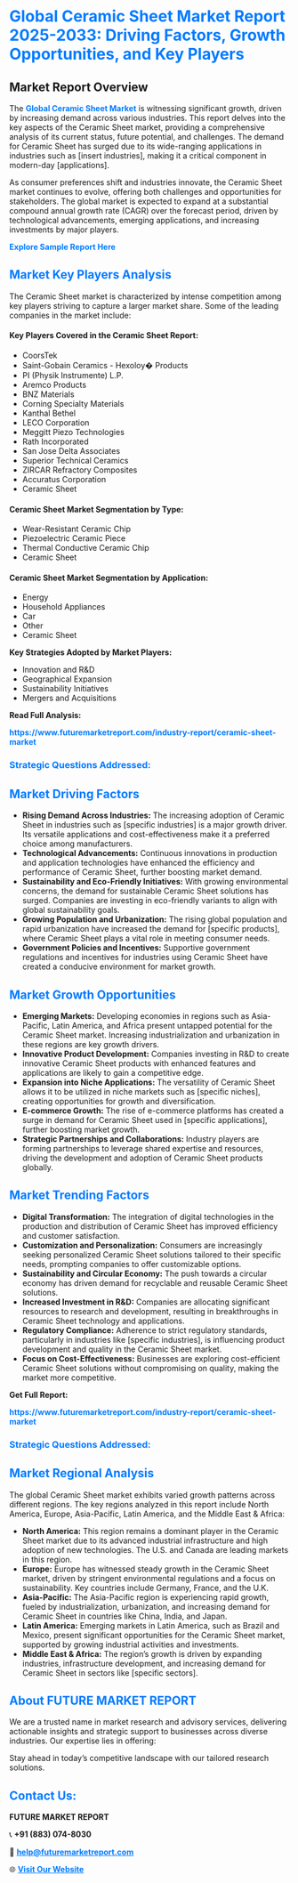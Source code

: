 <h1 style="color: #007BFF;">Global Ceramic Sheet Market Report 2025-2033: Driving Factors, Growth Opportunities, and Key Players</h1>

<section id="overview">
<h2>Market Report Overview</h2>
<p>The <a href="https://www.futuremarketreport.com/industry-report/ceramic-sheet-market" style="color: #007BFF; text-decoration: none;"><strong>Global Ceramic Sheet Market</strong></a> is witnessing significant growth, driven by increasing demand across various industries. This report delves into the key aspects of the Ceramic Sheet market, providing a comprehensive analysis of its current status, future potential, and challenges. The demand for Ceramic Sheet has surged due to its wide-ranging applications in industries such as [insert industries], making it a critical component in modern-day [applications].</p>
<p>As consumer preferences shift and industries innovate, the Ceramic Sheet market continues to evolve, offering both challenges and opportunities for stakeholders. The global market is expected to expand at a substantial compound annual growth rate (CAGR) over the forecast period, driven by technological advancements, emerging applications, and increasing investments by major players.</p>
</section>

<section id="overview">
<p><a href="https://www.futuremarketreport.com/request-sample/reportId=107277" style="color: #007BFF; text-decoration: none;"><strong>Explore Sample Report Here</strong></a></p>
</section>

<section id="key-players">
<h2 style="color: #007BFF;">Market Key Players Analysis</h2>
<p>The Ceramic Sheet market is characterized by intense competition among key players striving to capture a larger market share. Some of the leading companies in the market include:</p>
<h4>Key Players Covered in the Ceramic Sheet Report:</h4>
<ul><li>CoorsTek</li><li>Saint-Gobain Ceramics - Hexoloy� Products</li><li>PI (Physik Instrumente) L.P.</li><li>Aremco Products</li><li>BNZ Materials</li><li>Corning Specialty Materials</li><li>Kanthal Bethel</li><li>LECO Corporation</li><li>Meggitt Piezo Technologies</li><li>Rath Incorporated</li><li>San Jose Delta Associates</li><li>Superior Technical Ceramics</li><li>ZIRCAR Refractory Composites</li><li>Accuratus Corporation</li><li>Ceramic Sheet</li></ul>
<h4>Ceramic Sheet Market Segmentation by Type:</h4>
<ul><li>Wear-Resistant Ceramic Chip</li><li>Piezoelectric Ceramic Piece</li><li>Thermal Conductive Ceramic Chip</li><li>Ceramic Sheet</li></ul>

<h4>Ceramic Sheet Market Segmentation by Application:</h4>
<ul><li>Energy</li><li>Household Appliances</li><li>Car</li><li>Other</li><li>Ceramic Sheet</li></ul>
<p><strong>Key Strategies Adopted by Market Players:</strong></p>
<ul>
<li>Innovation and R&D</li>
<li>Geographical Expansion</li>
<li>Sustainability Initiatives</li>
<li>Mergers and Acquisitions</li>
</ul>
</section>

<section>
<p><strong>Read Full Analysis: </strong></p><a href="https://www.futuremarketreport.com/industry-report/ceramic-sheet-market" style="color: #007BFF; text-decoration: none;"><strong>https://www.futuremarketreport.com/industry-report/ceramic-sheet-market</strong></a>
<h3 style="color: #007BFF;">Strategic Questions Addressed:</h3>
</section>

<section id="driving-factors">
<h2 style="color: #007BFF;">Market Driving Factors</h2>
<ul>
<li><strong>Rising Demand Across Industries:</strong> The increasing adoption of Ceramic Sheet in industries such as [specific industries] is a major growth driver. Its versatile applications and cost-effectiveness make it a preferred choice among manufacturers.</li>
<li><strong>Technological Advancements:</strong> Continuous innovations in production and application technologies have enhanced the efficiency and performance of Ceramic Sheet, further boosting market demand.</li>
<li><strong>Sustainability and Eco-Friendly Initiatives:</strong> With growing environmental concerns, the demand for sustainable Ceramic Sheet solutions has surged. Companies are investing in eco-friendly variants to align with global sustainability goals.</li>
<li><strong>Growing Population and Urbanization:</strong> The rising global population and rapid urbanization have increased the demand for [specific products], where Ceramic Sheet plays a vital role in meeting consumer needs.</li>
<li><strong>Government Policies and Incentives:</strong> Supportive government regulations and incentives for industries using Ceramic Sheet have created a conducive environment for market growth.</li>
</ul>
</section>

<section id="growth-opportunities">
<h2 style="color: #007BFF;">Market Growth Opportunities</h2>
<ul>
<li><strong>Emerging Markets:</strong> Developing economies in regions such as Asia-Pacific, Latin America, and Africa present untapped potential for the Ceramic Sheet market. Increasing industrialization and urbanization in these regions are key growth drivers.</li>
<li><strong>Innovative Product Development:</strong> Companies investing in R&D to create innovative Ceramic Sheet products with enhanced features and applications are likely to gain a competitive edge.</li>
<li><strong>Expansion into Niche Applications:</strong> The versatility of Ceramic Sheet allows it to be utilized in niche markets such as [specific niches], creating opportunities for growth and diversification.</li>
<li><strong>E-commerce Growth:</strong> The rise of e-commerce platforms has created a surge in demand for Ceramic Sheet used in [specific applications], further boosting market growth.</li>
<li><strong>Strategic Partnerships and Collaborations:</strong> Industry players are forming partnerships to leverage shared expertise and resources, driving the development and adoption of Ceramic Sheet products globally.</li>
</ul>
</section>

<section id="trending-factors">
<h2 style="color: #007BFF;">Market Trending Factors</h2>
<ul>
<li><strong>Digital Transformation:</strong> The integration of digital technologies in the production and distribution of Ceramic Sheet has improved efficiency and customer satisfaction.</li>
<li><strong>Customization and Personalization:</strong> Consumers are increasingly seeking personalized Ceramic Sheet solutions tailored to their specific needs, prompting companies to offer customizable options.</li>
<li><strong>Sustainability and Circular Economy:</strong> The push towards a circular economy has driven demand for recyclable and reusable Ceramic Sheet solutions.</li>
<li><strong>Increased Investment in R&D:</strong> Companies are allocating significant resources to research and development, resulting in breakthroughs in Ceramic Sheet technology and applications.</li>
<li><strong>Regulatory Compliance:</strong> Adherence to strict regulatory standards, particularly in industries like [specific industries], is influencing product development and quality in the Ceramic Sheet market.</li>
<li><strong>Focus on Cost-Effectiveness:</strong> Businesses are exploring cost-efficient Ceramic Sheet solutions without compromising on quality, making the market more competitive.</li>
</ul>
</section>

<section>
<p><strong>Get Full Report: </strong></p><a href="https://www.futuremarketreport.com/industry-report/ceramic-sheet-market" style="color: #007BFF; text-decoration: none;"><strong>https://www.futuremarketreport.com/industry-report/ceramic-sheet-market</strong></a>
<h3 style="color: #007BFF;">Strategic Questions Addressed:</h3>
</section>


<section id="regional-analysis">
<h2 style="color: #007BFF;">Market Regional Analysis</h2>
<p>The global Ceramic Sheet market exhibits varied growth patterns across different regions. The key regions analyzed in this report include North America, Europe, Asia-Pacific, Latin America, and the Middle East & Africa:</p>
<ul>
<li><strong>North America:</strong> This region remains a dominant player in the Ceramic Sheet market due to its advanced industrial infrastructure and high adoption of new technologies. The U.S. and Canada are leading markets in this region.</li>
<li><strong>Europe:</strong> Europe has witnessed steady growth in the Ceramic Sheet market, driven by stringent environmental regulations and a focus on sustainability. Key countries include Germany, France, and the U.K.</li>
<li><strong>Asia-Pacific:</strong> The Asia-Pacific region is experiencing rapid growth, fueled by industrialization, urbanization, and increasing demand for Ceramic Sheet in countries like China, India, and Japan.</li>
<li><strong>Latin America:</strong> Emerging markets in Latin America, such as Brazil and Mexico, present significant opportunities for the Ceramic Sheet market, supported by growing industrial activities and investments.</li>
<li><strong>Middle East & Africa:</strong> The region’s growth is driven by expanding industries, infrastructure development, and increasing demand for Ceramic Sheet in sectors like [specific sectors].</li>
</ul>
</section>

<footer>
<h2 style="color: #007BFF;">About FUTURE MARKET REPORT</h2>
<p>We are a trusted name in market research and advisory services, delivering actionable insights and strategic support to businesses across diverse industries. Our expertise lies in offering:</p>

<p>Stay ahead in today’s competitive landscape with our tailored research solutions.</p>

<h2 style="color: #007BFF;">Contact Us:</h2>
<p><strong>FUTURE MARKET REPORT</strong></p>
<p>📞 <strong>+91 (883) 074-8030</strong></p>
<p>📧 <strong><a href="mailto:help@futuremarketreport.com" style="color: #007BFF;">help@futuremarketreport.com</a></strong></p>
<p>🌐 <strong><a href="https://www.futuremarketreport.com/" style="color: #007BFF;">Visit Our Website</a></strong></p>
</footer>